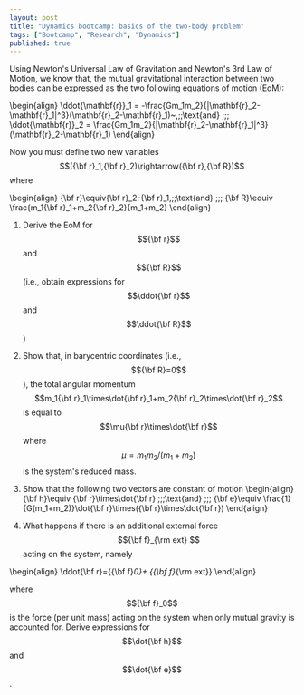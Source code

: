 ```yaml
---
layout: post
title: "Dynamics bootcamp: basics of the two-body problem"
tags: ["Bootcamp", "Research", "Dynamics"]
published: true
---
```



Using Newton's Universal Law of Gravitation and Newton's 3rd Law of Motion, we know that, the mutual
gravitational interaction between two bodies can be expressed as the two following equations of motion (EoM):

\begin{align}
  \ddot{\mathbf{r}}_1 = -\frac{Gm_1m_2}{|\mathbf{r}_2-\mathbf{r}_1|^3}(\mathbf{r}_2-\mathbf{r}_1)~,\;\;\text{and}
  \;\;\;
  \ddot{\mathbf{r}}_2 = \frac{Gm_1m_2}{|\mathbf{r}_2-\mathbf{r}_1|^3}(\mathbf{r}_2-\mathbf{r}_1)
\end{align}

Now you must define two new variables $$({\bf r}_1,{\bf r}_2)\rightarrow({\bf r},{\bf R})$$
where

\begin{align}
{\bf r}\equiv{\bf r}_2-{\bf r}_1,\;\;\text{and}
\;\;\;
{\bf R}\equiv \frac{m_1{\bf r}_1+m_2{\bf r}_2}{m_1+m_2}
\end{align}

1. Derive the EoM for $${\bf r}$$ and $${\bf R}$$ (i.e., obtain expressions for $$\ddot{\bf r}$$ and $$\ddot{\bf R}$$)

2. Show that, in barycentric coordinates (i.e., $${\bf R}=0$$), the total angular momentum $$m_1{\bf r}_1\times\dot{\bf r}_1+m_2{\bf r}_2\times\dot{\bf r}_2$$ is equal to $$\mu{\bf r}\times\dot{\bf r}$$ where $$\mu=m_1m_2/(m_1+m_2)$$ is the system's reduced mass.

3. Show that the following two vectors are constant of motion
\begin{align}
{\bf h}\equiv {\bf r}\times\dot{\bf r}
\;\;\;\text{and}
\;\;\;
{\bf e}\equiv
\frac{1}{G(m_1+m_2)}\dot{\bf r}\times({\bf r}\times\dot{\bf r})
\end{align}

5. What happens if there is an additional external force $${\bf f}_{\rm ext} $$ acting on the system, namely

\begin{align}
\ddot{\bf r}={{\bf f}_0}+ {{\bf f}_{\rm ext}}
\end{align}

where $${\bf f}_0$$ is the force (per unit mass) acting on the system when only mutual gravity is accounted for. Derive expressions for $$\dot{\bf h}$$ and $$\dot{\bf e}$$.

